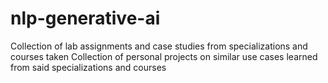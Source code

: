 # nlp-generative-ai


Collection of lab assignments and case studies from specializations and courses taken
Collection of personal projects on similar use cases learned from said specializations and courses